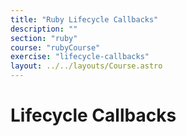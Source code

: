 ```yaml
---
title: "Ruby Lifecycle Callbacks"
description: ""
section: "ruby"
course: "rubyCourse"
exercise: "lifecycle-callbacks"
layout: ../../layouts/Course.astro
---
```


# Lifecycle Callbacks
